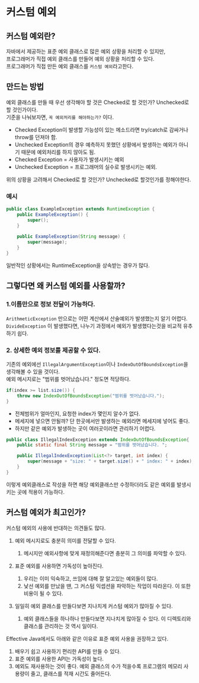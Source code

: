 # 커스텀 예외

## 커스텀 예외란?
자바에서 제공하는 표준 예외 클래스로 많은 예외 상황을 처리할 수 있지만,  
프로그래머가 직접 예외 클래스를 만들어 예외 상황을 처리할 수 있다.  
프로그래머가 직접 만든 예외 클래스를 `커스텀 예외`라고한다.

## 만드는 방법
예외 클래스를 만들 때 우선 생각해야 할 것은 Checked로 할 것인가? Unchecked로 할 것인가이다.  
기준을 나눠보자면, `꼭 예외처리를 해야하는가?` 이다.  
- Checked Exception이 발생할 가능성이 있는 메소드라면 try/catch로 감싸거나 throw를 던져야 함.  
- Unchecked Exception의 경우 예측하지 못했던 상황에서 발생하는 예외가 아니기 때문에 예외처리를 하지 않아도 됨.
- Checked Exception = 사용자가 발생시키는 예외
- Unchecked Exception = 프로그래머의 실수로 발생시키는 예외.

위의 상황을 고려해서 Checked로 할 것인가? Unchecked로 할것인가를 정해야한다.


### 예시

```java
public class ExampleException extends RuntimeException {
    public ExampleException() {
        super();
    }
    
    public ExampleException(String message) {
        super(message);
    }
}
```
일반적인 상황에서는 RuntimeException을 상속받는 경우가 많다.

## 그렇다면 왜 커스텀 예외를 사용할까?

### 1.이름만으로 정보 전달이 가능하다.
`ArithmeticException` 만으로는 어떤 계산에서 산술예외가 발생했는지 알기 어렵다.  
`DivideException` 이 발생했다면, 나누기 과정에서 예외가 발생했다는것을 비교적 유추하기 쉽다.

### 2. 상세한 예외 정보를 제공할 수 있다.
기존의 예외에선 `IllegalArgumentException`이나 `IndexOutOfBoundsException`을 생각해볼 수 있을 것이다.  
예외 메시지로는 "범위를 벗어났습니다." 정도면 적당하다.
```java
if(index >= list.size()) {
    throw new IndexOutOfBoundsException("범위를 벗어났습니다.");
}
```
- 전체범위가 얼마인지, 요청한 index가 몇인지 알수가 없다.  
- 메세지에 넣으면 안될까? 단 한곳에서만 발생하는 예외라면 메세지에 넣어도 좋다.  
- 하지만 같은 예외가 발생하는 곳이 여러곳이라면 관리하기 어렵다.

```java
public class IllegalIndexException extends IndexOutOfBoundsException{
    public static final String message = "범위를 벗어났습니다. ";

    public IllegalIndexException(List<?> target, int index) {
        super(message + "size: " + target.size() + " index: " + index);
    }
}
```
이렇게 예외클래스로 작성을 하면 해당 예외클래스만 수정하더라도 같은 예외를 발생시키는 곳에 적용이 가능하다.

## 커스텀 예외가 최고인가?

커스텀 예외의 사용에 반대하는 의견들도 많다.

1. 예외 메시지로도 충분히 의미를 전달할 수 있다.  
   1. 메시지만 예외사항에 맞게 재정의해준다면 충분히 그 의미를 파악할 수 있다.  
  
2. 표준 예외를 사용하면 가독성이 높아진다.  
   1. 우리는 이미 익숙하고, 쓰임에 대해 잘 알고있는 예외들이 많다.
   2. 낯선 예외를 만났을 땐, 그 커스텀 익셉션을 파악하는 작업이 따라온다. 이 또한 비용이 될 수 있다.
3. 일일히 예외 클래스를 만들다보면 지나치게 커스텀 예외가 많아질 수 있다.
   1. 예외 클래스들을 하나하나 만들다보면 지나치게 많아질 수 있다. 이 디렉토리와 클래스를 관리하는 것 역시 일이다.

Effective Java에서도 아래와 같은 이유로 표준 예외 사용을 권장하고 있다.

1. 배우기 쉽고 사용하기 편리한 API를 만들 수 있다.
2. 표준 예외를 사용한 API는 가독성이 높다.
3. 예외도 재사용하는 것이 좋다. 예외 클래스의 수가 적을수록 프로그램의 메모리 사용량이 줄고, 클래스를 적재 시간도 줄어든다.






